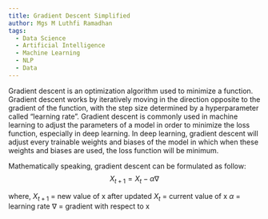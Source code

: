 ```yaml
---
title: Gradient Descent Simplified
author: Mgs M Luthfi Ramadhan
tags:
  - Data Science
  - Artificial Intelligence
  - Machine Learning
  - NLP
  - Data
---
```

<!-- excerpt start -->
Gradient descent is an optimization algorithm used to minimize a function. Gradient descent works by iteratively moving in the direction opposite to the gradient of the function, with the step size determined by a hyperparameter called “learning rate”. Gradient descent is commonly used in machine learning to adjust the parameters of a model in order to minimize the loss function, especially in deep learning. In deep learning, gradient descent will adjust every trainable weights and biases of the model in which when these weights and biases are used, the loss function will be minimum.
<!-- excerpt end -->

Mathematically speaking, gradient descent can be formulated as follow:
$$X_{t+1}=X_t - \alpha \nabla$$

where,
$X_{t+1}$ = new value of x after updated
$X_t$ = current value of x
$\alpha$ = learning rate
$\nabla$ = gradient with respect to x

